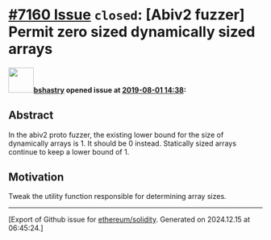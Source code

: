 # [\#7160 Issue](https://github.com/ethereum/solidity/issues/7160) `closed`: [Abiv2 fuzzer] Permit zero sized dynamically sized arrays

#### <img src="https://avatars.githubusercontent.com/u/2388185?v=4" width="50">[bshastry](https://github.com/bshastry) opened issue at [2019-08-01 14:38](https://github.com/ethereum/solidity/issues/7160):

## Abstract

In the abiv2 proto fuzzer, the existing lower bound for the size of dynamically arrays is 1. It should be 0 instead. Statically sized arrays continue to keep a lower bound of 1.

## Motivation

Tweak the utility function responsible for determining array sizes.




-------------------------------------------------------------------------------



[Export of Github issue for [ethereum/solidity](https://github.com/ethereum/solidity). Generated on 2024.12.15 at 06:45:24.]

